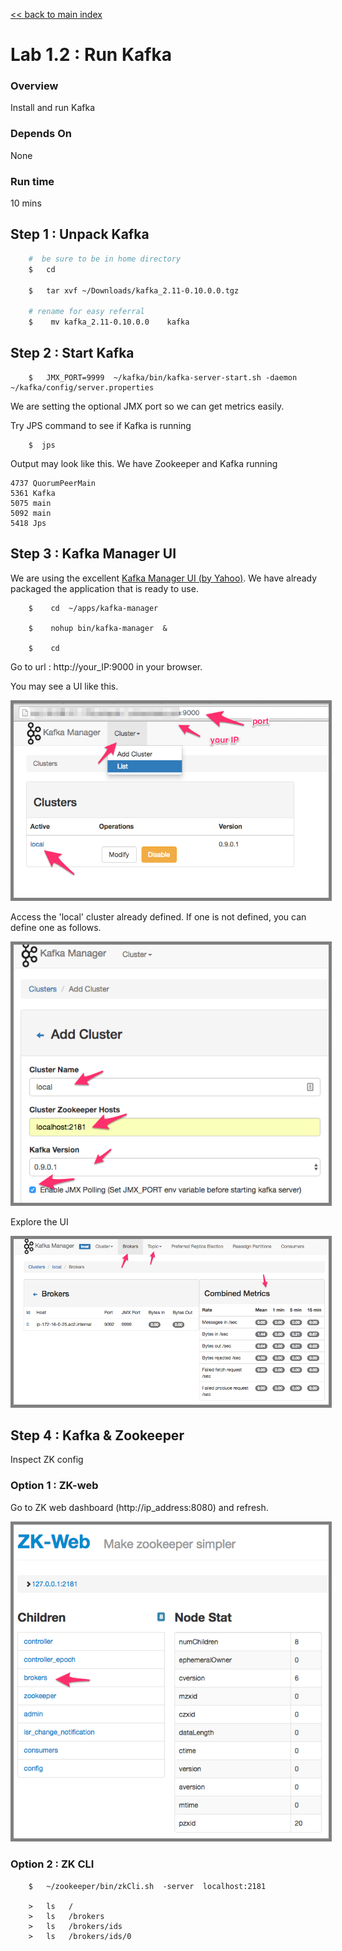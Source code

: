 <link rel='stylesheet' href='../assets/css/main.css'/>

[<< back to main index](../README.md) 

Lab 1.2 : Run Kafka
=====================

### Overview
Install and run Kafka

### Depends On
None

### Run time
10 mins


## Step 1 : Unpack Kafka
```bash
    #  be sure to be in home directory
    $   cd   

    $   tar xvf ~/Downloads/kafka_2.11-0.10.0.0.tgz

    # rename for easy referral
    $    mv kafka_2.11-0.10.0.0    kafka
```


## Step 2 : Start Kafka
```
    $   JMX_PORT=9999  ~/kafka/bin/kafka-server-start.sh -daemon   ~/kafka/config/server.properties
```
We are setting the optional JMX port so we can get metrics easily.

Try JPS command to see if Kafka is running
```
    $  jps
```
Output may look like this.  We have Zookeeper and Kafka running

```console
4737 QuorumPeerMain
5361 Kafka
5075 main
5092 main
5418 Jps
```


## Step 3 : Kafka Manager UI
We are using the excellent [Kafka Manager UI (by Yahoo)](https://github.com/yahoo/kafka-manager).   We have already packaged the application that is ready to use.

```
    $    cd  ~/apps/kafka-manager

    $    nohup bin/kafka-manager  &

    $    cd
```

Go to url :  http://your_IP:9000  in your browser.

You may see a  UI like this.

<img src="../assets/images/1.2a.png" style="border: 5px solid grey ; max-width:100%;"  /> 

Access  the 'local' cluster already defined.  If one is not defined, you can define one as follows.

<img src="../assets/images/1.2b.png" style="border: 5px solid grey ; max-width:100%;"  /> 

Explore  the UI

<img src="../assets/images/1.2c.png" style="border: 5px solid grey ; max-width:100%;"  /> 

## Step 4 : Kafka & Zookeeper
Inspect ZK config

### Option 1 : ZK-web
Go to ZK web dashboard (http://ip_address:8080) and refresh.

<img src="../assets/images/1.2d.png" style="border: 5px solid grey ; max-width:100%;"  /> 


### Option 2 : ZK CLI
```
    $   ~/zookeeper/bin/zkCli.sh  -server  localhost:2181

    >   ls   /
    >   ls   /brokers
    >   ls   /brokers/ids
    >   ls   /brokers/ids/0
```
